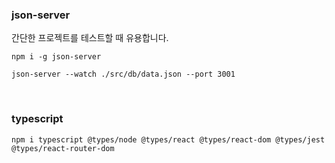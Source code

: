 ### json-server

간단한 프로젝트를 테스트할 때 유용합니다.

```
npm i -g json-server
```

```
json-server --watch ./src/db/data.json --port 3001
```

<br>

### typescript

```
npm i typescript @types/node @types/react @types/react-dom @types/jest @types/react-router-dom
```

